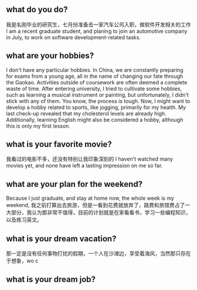 ## what do you do?
我是名刚毕业的研究生，七月份准备去一家汽车公司入职，做软件开发相关的工作
I am a recent graduate student, and planing to join an automotive company in July,
to work on software development-related tasks.
## what are your hobbies?
I don't have any particular hobbies. In China, we are constantly preparing for exams from a young age, all in the name of changing our fate through the Gaokao. Activities outside of coursework are often deemed a complete waste of time. After entering university, I tried to cultivate some hobbies, such as learning a musical instrument or painting, but unfortunately, I didn't stick with any of them. You know, the process is tough. Now, I might want to develop a hobby related to sports, like jogging, primarily for my health. My last check-up revealed that my cholesterol levels are already high. Additionally, learning English might also be considered a hobby, although this is only my first lesson.

## what is your favorite movie?
我看过的电影不多，还没有特别让我印象深刻的
I haven't watched many movies yet, and none have left a lasting impression on me so far.
## what are your plan for the weekend?
Because I just graduate, and stay at home now, the whole week is my weekend, 我之前打算出去旅游，但是一看到花费就放弃了，路费和旅馆费占了一大部分，我认为那非常不值得，目前的计划就是在家看看书，学习一些编程知识，以及练习英文。

## what is your dream vacation?
那一定是没有任何事物打扰的假期，一个人在沙滩边，享受着海风，当然那只存在于想象，wo c
## what is your dream job?
